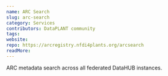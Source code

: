 ```yaml
---
name: ARC Search
slug: arc-search
category: Services
contributors: DataPLANT community
tags: 
website:
repo: https://arcregistry.nfdi4plants.org/arcsearch
readMore: 
---
```


ARC metadata search across all federated DataHUB instances.
